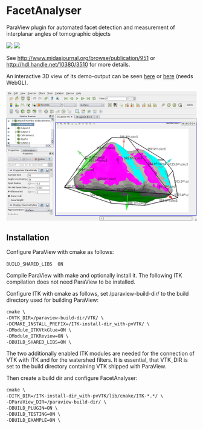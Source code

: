 # FacetAnalyser
ParaView plugin for automated facet detection and measurement of interplanar angles of tomographic objects

<img src="http://romangrothausmann.github.io/FacetAnalyser/demos/SVGs/8faced-rhombic-dodecahedron_twinned_simp%2Bdef_01_04c_l01.svg" width="400">
<img src="http://romangrothausmann.github.io/FacetAnalyser/demos/SVGs/8faced-rhombic-dodecahedron_twinned_010_deformed_wss_FA.svg" width="400">

See http://www.midasjournal.org/browse/publication/951 or http://hdl.handle.net/10380/3510 for more details.

An interactive 3D view of its demo-output can be seen
[here](http://romangrothausmann.github.io/FacetAnalyser/demos/WebGL/8faced-rhombic-dodecahedron_twinned_simp%2Bdef.html)
or
[here](http://romangrothausmann.github.io/FacetAnalyser/demos/X3D/8faced-rhombic-dodecahedron_twinned_simp%2Bdef.xhtml)
(needs WebGL).

![Results of FacetAnalyser in PV](demos/ss_PV-431_01.png)

## Installation


Configure ParaView with cmake as follows:

`BUILD_SHARED_LIBS  ON`  

Compile ParaView with make and optionally install it. The following ITK compilation does not need ParaView to be installed.

Configure ITK with cmake as follows, set /paraview-build-dir/ to the build directory used for building ParaView:

```
cmake \
-DVTK_DIR=/paraview-build-dir/VTK/ \
-DCMAKE_INSTALL_PREFIX=/ITK-install-dir_with-pvVTK/ \
-DModule_ITKVtkGlue=ON \
-DModule_ITKReview=ON \
-DBUILD_SHARED_LIBS=ON \
```

The two additionally enabled ITK modules are needed for the connection of VTK with ITK and for the watershed filters. It is essential, that VTK_DIR is set to the build directory containing VTK shipped with ParaView.

Then create a build dir and configure FacetAnalyser:

```
cmake \
-DITK_DIR=/ITK-install-dir_with-pvVTK/lib/cmake/ITK-*.*/ \
-DParaView_DIR=/paraview-build-dir/ \
-DBUILD_PLUGIN=ON \
-DBUILD_TESTING=ON \
-DBUILD_EXAMPLE=ON \
```



